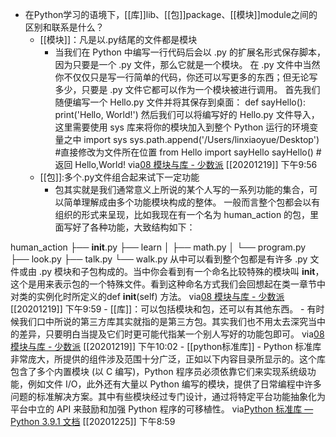 - 在Python学习的语境下，[[库]]lib、[[包]]package、[[模块]]module之间的区别和联系是什么？
    - [[模块]]：凡是以.py结尾的文件都是模块
        - 当我们在 Python 中编写一行代码后会以 .py 的扩展名形式保存脚本，因为只要是一个 .py 文件，那么它就是一个模块。
在 .py 文件中当然你不仅仅只是写一行简单的代码，你还可以写更多的东西；但无论写多少，只要是 .py 文件它都可以作为一个模块被进行调用。
首先我们随便编写一个 Hello.py 文件并将其保存到桌面：
def sayHello():
    print('Hello, World!')
然后我们可以将编写好的 Hello.py 文件导入，这里需要使用 sys 库来将你的模块加入到整个 Python 运行的环境变量之中
import sys
sys.path.append('/Users/linxiaoyue/Desktop') #直接修改为文件所在位置
from Hello import sayHello
sayHello() #返回 Hello,World!
via[08 模块与库 - 少数派](https://sspai.com/post/62662)
[[20201219]] 下午9:56
    - [[包]]:多个.py文件组合起来试下一定功能
        - 包其实就是我们通常意义上所说的某个人写的一系列功能的集合，可以简单理解成由多个功能模块构成的整体。
一般而言整个包都会以有组织的形式来呈现，比如我现在有一个名为 human_action 的包，里面写好了各种功能，大致结构如下：

human_action
├── __init__.py
├── learn
│   ├── math.py
│   └── program.py
├── look.py
├── talk.py
└── walk.py
从中可以看到整个包都是有许多 .py 文件或由 .py 模块和子包构成的。当中你会看到有一个命名比较特殊的模块叫 __init__，这个是用来表示包的一个特殊文件。看到这种命名方式我们会回想起在类一章节中对类的实例化时所定义的def __init__(self) 方法。
via[08 模块与库 - 少数派](https://sspai.com/post/62662)
[[20201219]] 下午9:59
    - [[库]]：可以包括模块和包，还可以有其他东西。
        - 有时候我们口中所说的第三方库其实就指的是第三方包。其实我们也不用太去深究当中的差异，只要明白当提及它们时更可能代指某一个别人写好的功能包即可。
via[08 模块与库 - 少数派](https://sspai.com/post/62662)
[[20201219]] 下午10:02
    - [[python标准库]]
        - Python 标准库非常庞大，所提供的组件涉及范围十分广泛，正如以下内容目录所显示的。这个库包含了多个内置模块 (以 C 编写)，Python 程序员必须依靠它们来实现系统级功能，例如文件 I/O，此外还有大量以 Python 编写的模块，提供了日常编程中许多问题的标准解决方案。其中有些模块经过专门设计，通过将特定平台功能抽象化为平台中立的 API 来鼓励和加强 Python 程序的可移植性。
via[Python 标准库 — Python 3.9.1 文档](https://docs.python.org/zh-cn/3/library/index.html)
[[20201225]] 下午8:59
